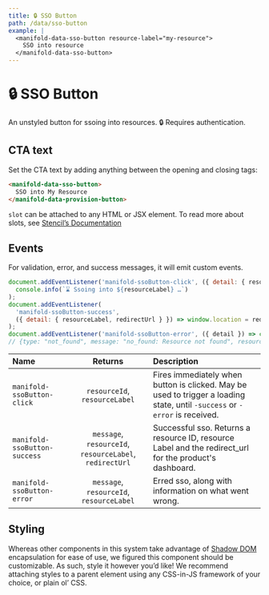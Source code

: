 ```yaml
---
title: 🔒 SSO Button
path: /data/sso-button
example: |
  <manifold-data-sso-button resource-label="my-resource">
    SSO into resource
  </manifold-data-sso-button>
---
```


# 🔒 SSO Button

An unstyled button for ssoing into resources. 🔒 Requires authentication.

## CTA text

Set the CTA text by adding anything between the opening and closing tags:

```html
<manifold-data-sso-button>
  SSO into My Resource
</manifold-data-provision-button>
```

`slot` can be attached to any HTML or JSX element. To read more about slots, see [Stencil’s Documentation][stencil-slot]

## Events

For validation, error, and success messages, it will emit custom events.

```js
document.addEventListener('manifold-ssoButton-click', ({ detail: { resourceLabel } }) =>
  console.info(`⌛ Ssoing into ${resourceLabel} …`)
);
document.addEventListener(
  'manifold-ssoButton-success',
  ({ detail: { resourceLabel, redirectUrl } }) => window.location = redirectUrl
);
document.addEventListener('manifold-ssoButton-error', ({ detail }) => console.log(detail));
// {type: "not_found", message: "no_found: Resource not found", resourceid: "1234", resourceLabel: "my-resource"}
```

| Name                         |                       Returns                               | Description                                                                                                                 |
| :----------------------------| :---------------------------------------------------------: | :-------------------------------------------------------------------------------------------------------------------------- |
| `manifold-ssoButton-click`   |              `resourceId`, `resourceLabel`                  | Fires immediately when button is clicked. May be used to trigger a loading state, until `-success` or `-error` is received. |
| `manifold-ssoButton-success` |   `message`, `resourceId`, `resourceLabel`, `redirectUrl`   | Successful sso. Returns a resource ID, resource Label and the redirect_url for the product's dashboard.                     |
| `manifold-ssoButton-error`   |           `message`, `resourceId`, `resourceLabel`          | Erred sso, along with information on what went wrong.                                                                       |

## Styling

Whereas other components in this system take advantage of [Shadow
DOM][shadow-dom] encapsulation for ease of use, we figured this component
should be customizable. As such, style it however you’d like! We recommend
attaching styles to a parent element using any CSS-in-JS framework of your
choice, or plain ol’ CSS.

[shadow-dom]: https://developers.google.com/web/fundamentals/web-components/shadowdom
[stencil-slot]: https://stenciljs.com/docs/templating-jsx/
